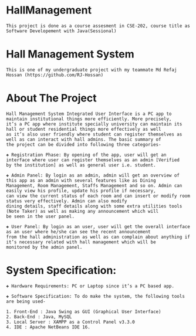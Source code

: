 # HallManagement
    This project is done as a course assesment in CSE-202, course title as Software Developement with Java(Sessional)
# Hall Management System
    This is one of my undergraduate project with my teammate Md Refaj Hossan (https://github.com/RJ-Hossan)

# About The Project
    Hall Management System Integrated User Interface is a PC app to maintain institutional things more efficiently. More precisely,
    it’s a PC app where institute specially university can maintain its hall or student residential things more effectively as well
    as it’s also user friendly where student can register themselves as well as can interact with hall admins. The basic summary of 
    the project can be divided into following three categories-

    ❖ Registration Phase: By opening of the app, user will get an interface where user can register themselves as an admin [Verified 
    by the institution] as well as general user i.e. student.

    ❖ Admin Panel: By login as an admin, admin will get an overview of this app as an admin with several features like as Dining 
    Management, Room Management, Staffs Management and so on. Admin can easily view his profile, update his profile if necessary, 
    can view the current status of each room and can insert or modify room status very effectively. Admin can also modify 
    dining details, staff details along with some extra utilities tools (Note Taker) as well as making any announcement which will
    be seen in the user panel.

    ❖ User Panel: By login as an user, user will get the overall interface as an user where he/she can see the recent announcement 
    from the hall administration as well as can complain about anything if it’s necessary related with hall management which will be 
    monitored by the admin panel.

# System Specification:

    ❖ Hardware Requirements: PC or Laptop since it’s a PC based app.

    ❖ Software Specification: To do make the system, the following tools are being used-

    1. Front-End : Java Swing as GUI (Graphical User Interface)
    2. Back-End : Java, MySQL
    3. Local Server : XAMPP as a Control Panel v3.3.0
    4. IDE : Apache NetBeans IDE 16.
